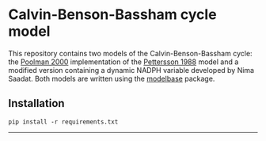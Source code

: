 # Calvin-Benson-Bassham cycle model

This repository contains two models of the Calvin-Benson-Bassham cycle: the [Poolman 2000][1] implementation
of the [Pettersson 1988][2] model and a modified version containing a dynamic NADPH variable developed by Nima Saadat. 
Both models are written using the [modelbase][3] package.

## Installation

```
pip install -r requirements.txt
```

---
[1]:https://doi.org/10.1093/jexbot/51.suppl_1.319
[2]:https://doi.org/10.1111/j.1432-1033.1988.tb14242.x
[3]:https://github.com/QTB-HHU/modelbase